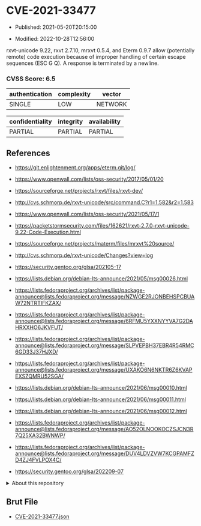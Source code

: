 # CVE-2021-33477

- Published: 2021-05-20T20:15:00

- Modified: 2022-10-28T12:56:00

rxvt-unicode 9.22, rxvt 2.7.10, mrxvt 0.5.4, and Eterm 0.9.7 allow (potentially remote) code execution because of improper handling of certain escape sequences (ESC G Q). A response is terminated by a newline.

### CVSS Score: **6.5**

| authentication | complexity | vector |
| --- | --- | --- |
| SINGLE | LOW | NETWORK |

| confidentiality | integrity | availability |
| --- | --- | --- |
| PARTIAL | PARTIAL | PARTIAL |

## References

* https://git.enlightenment.org/apps/eterm.git/log/

* https://www.openwall.com/lists/oss-security/2017/05/01/20

* https://sourceforge.net/projects/rxvt/files/rxvt-dev/

* http://cvs.schmorp.de/rxvt-unicode/src/command.C?r1=1.582&r2=1.583

* https://www.openwall.com/lists/oss-security/2021/05/17/1

* https://packetstormsecurity.com/files/162621/rxvt-2.7.0-rxvt-unicode-9.22-Code-Execution.html

* https://sourceforge.net/projects/materm/files/mrxvt%20source/

* http://cvs.schmorp.de/rxvt-unicode/Changes?view=log

* https://security.gentoo.org/glsa/202105-17

* https://lists.debian.org/debian-lts-announce/2021/05/msg00026.html

* https://lists.fedoraproject.org/archives/list/package-announce@lists.fedoraproject.org/message/NZWGE2RJONBEHSPCBUAW72NTRTIFKZAX/

* https://lists.fedoraproject.org/archives/list/package-announce@lists.fedoraproject.org/message/6RFMU5YXXNYYVA7G2DAHRXXHO6JKVFUT/

* https://lists.fedoraproject.org/archives/list/package-announce@lists.fedoraproject.org/message/SLPVEPBH37EBR4R54RMC6GD33J37HJXD/

* https://lists.fedoraproject.org/archives/list/package-announce@lists.fedoraproject.org/message/UXAKO6N6NKTR6Z6KVAPEXSZQMRU52SGA/

* https://lists.debian.org/debian-lts-announce/2021/06/msg00010.html

* https://lists.debian.org/debian-lts-announce/2021/06/msg00011.html

* https://lists.debian.org/debian-lts-announce/2021/06/msg00012.html

* https://lists.fedoraproject.org/archives/list/package-announce@lists.fedoraproject.org/message/AO52OLNOOKOCZSJCN3R7Q25XA32BWNWP/

* https://lists.fedoraproject.org/archives/list/package-announce@lists.fedoraproject.org/message/DUV4LDVZVW7KCGPAMFZD4ZJ4FVLPOX4C/

* https://security.gentoo.org/glsa/202209-07

<details>
<summary>About this repository</summary> 

  This repository is part of the project [Live Hack CVE](https://github.com/Live-Hack-CVE). Main website can be found [www.live-hack.org](https://www.live-hack.org) 
  
  Made by [Sn0wAlice](https://github.com/Sn0wAlice) for the people that care about security and need to have a feed of the latest CVEs. Hope you enjoy it, don't forget to star the repo and follow me on [Twitter](https://twitter.com/Sn0wAlice) and [Github](https://github.com/Sn0wAlice). And that is my [personnal website](https://www.alice-snow.me/)

  - [Home Page](https://github.com/Live-Hack-CVE)
  - [Framework](https://github.com/Live-Hack-CVE/cve-framework)
  - [CVE database](https://github.com/Live-Hack-CVE/full_database)
  - [Changelog](https://github.com/Live-Hack-CVE/Changelog)
</details>

## Brut File

* [CVE-2021-33477.json](https://raw.githubusercontent.com/Live-Hack-CVE/full_database/main/cves/2021/CVE-2021-33477.json)

